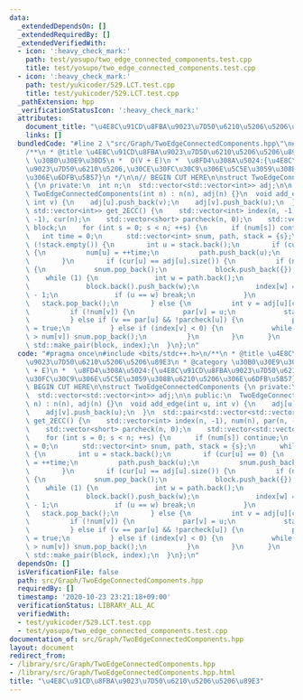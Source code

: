 ```yaml
---
data:
  _extendedDependsOn: []
  _extendedRequiredBy: []
  _extendedVerifiedWith:
  - icon: ':heavy_check_mark:'
    path: test/yosupo/two_edge_connected_components.test.cpp
    title: test/yosupo/two_edge_connected_components.test.cpp
  - icon: ':heavy_check_mark:'
    path: test/yukicoder/529.LCT.test.cpp
    title: test/yukicoder/529.LCT.test.cpp
  _pathExtension: hpp
  _verificationStatusIcon: ':heavy_check_mark:'
  attributes:
    document_title: "\u4E8C\u91CD\u8FBA\u9023\u7D50\u6210\u5206\u5206\u89E3"
    links: []
  bundledCode: "#line 2 \"src/Graph/TwoEdgeConnectedComponents.hpp\"\n#include <bits/stdc++.h>\n\
    /**\n * @title \u4E8C\u91CD\u8FBA\u9023\u7D50\u6210\u5206\u5206\u89E3\n * @category\
    \ \u30B0\u30E9\u30D5\n *  O(V + E)\n *  \u8FD4\u308A\u5024:{\u4E8C\u91CD\u8FBA\
    \u9023\u7D50\u6210\u5206,\u30CE\u30FC\u30C9\u306E\u5C5E\u3059\u308B\u6210\u5206\
    \u306E\u6DFB\u5B57}\n */\n\n// BEGIN CUT HERE\n\nstruct TwoEdgeConnectedComponents\
    \ {\n private:\n  int n;\n  std::vector<std::vector<int>> adj;\n\n public:\n \
    \ TwoEdgeConnectedComponents(int n) : n(n), adj(n) {}\n  void add_edge(int u,\
    \ int v) {\n    adj[u].push_back(v);\n    adj[v].push_back(u);\n  }\n  std::pair<std::vector<std::vector<int>>,\
    \ std::vector<int>> get_2ECC() {\n    std::vector<int> index(n, -1), num(n), par(n,\
    \ -1), cur(n);\n    std::vector<short> parcheck(n, 0);\n    std::vector<std::vector<int>>\
    \ block;\n    for (int s = 0; s < n; ++s) {\n      if (num[s]) continue;\n   \
    \   int time = 0;\n      std::vector<int> snum, path, stack = {s};\n      while\
    \ (!stack.empty()) {\n        int u = stack.back();\n        if (cur[u] == 0)\
    \ {\n          num[u] = ++time;\n          path.push_back(u);\n          snum.push_back(num[u]);\n\
    \        }\n        if (cur[u] == adj[u].size()) {\n          if (num[u] == snum.back())\
    \ {\n            snum.pop_back();\n            block.push_back({});\n        \
    \    while (1) {\n              int w = path.back();\n              path.pop_back();\n\
    \              block.back().push_back(w);\n              index[w] = block.size()\
    \ - 1;\n              if (u == w) break;\n            }\n          }\n       \
    \   stack.pop_back();\n        } else {\n          int v = adj[u][cur[u]++];\n\
    \          if (!num[v]) {\n            par[v] = u;\n            stack.push_back(v);\n\
    \          } else if (v == par[u] && !parcheck[u]) {\n            parcheck[u]\
    \ = true;\n          } else if (index[v] < 0) {\n            while (snum.back()\
    \ > num[v]) snum.pop_back();\n          }\n        }\n      }\n    }\n    return\
    \ std::make_pair(block, index);\n  }\n};\n"
  code: "#pragma once\n#include <bits/stdc++.h>\n/**\n * @title \u4E8C\u91CD\u8FBA\
    \u9023\u7D50\u6210\u5206\u5206\u89E3\n * @category \u30B0\u30E9\u30D5\n *  O(V\
    \ + E)\n *  \u8FD4\u308A\u5024:{\u4E8C\u91CD\u8FBA\u9023\u7D50\u6210\u5206,\u30CE\
    \u30FC\u30C9\u306E\u5C5E\u3059\u308B\u6210\u5206\u306E\u6DFB\u5B57}\n */\n\n//\
    \ BEGIN CUT HERE\n\nstruct TwoEdgeConnectedComponents {\n private:\n  int n;\n\
    \  std::vector<std::vector<int>> adj;\n\n public:\n  TwoEdgeConnectedComponents(int\
    \ n) : n(n), adj(n) {}\n  void add_edge(int u, int v) {\n    adj[u].push_back(v);\n\
    \    adj[v].push_back(u);\n  }\n  std::pair<std::vector<std::vector<int>>, std::vector<int>>\
    \ get_2ECC() {\n    std::vector<int> index(n, -1), num(n), par(n, -1), cur(n);\n\
    \    std::vector<short> parcheck(n, 0);\n    std::vector<std::vector<int>> block;\n\
    \    for (int s = 0; s < n; ++s) {\n      if (num[s]) continue;\n      int time\
    \ = 0;\n      std::vector<int> snum, path, stack = {s};\n      while (!stack.empty())\
    \ {\n        int u = stack.back();\n        if (cur[u] == 0) {\n          num[u]\
    \ = ++time;\n          path.push_back(u);\n          snum.push_back(num[u]);\n\
    \        }\n        if (cur[u] == adj[u].size()) {\n          if (num[u] == snum.back())\
    \ {\n            snum.pop_back();\n            block.push_back({});\n        \
    \    while (1) {\n              int w = path.back();\n              path.pop_back();\n\
    \              block.back().push_back(w);\n              index[w] = block.size()\
    \ - 1;\n              if (u == w) break;\n            }\n          }\n       \
    \   stack.pop_back();\n        } else {\n          int v = adj[u][cur[u]++];\n\
    \          if (!num[v]) {\n            par[v] = u;\n            stack.push_back(v);\n\
    \          } else if (v == par[u] && !parcheck[u]) {\n            parcheck[u]\
    \ = true;\n          } else if (index[v] < 0) {\n            while (snum.back()\
    \ > num[v]) snum.pop_back();\n          }\n        }\n      }\n    }\n    return\
    \ std::make_pair(block, index);\n  }\n};\n"
  dependsOn: []
  isVerificationFile: false
  path: src/Graph/TwoEdgeConnectedComponents.hpp
  requiredBy: []
  timestamp: '2020-10-23 23:21:18+09:00'
  verificationStatus: LIBRARY_ALL_AC
  verifiedWith:
  - test/yukicoder/529.LCT.test.cpp
  - test/yosupo/two_edge_connected_components.test.cpp
documentation_of: src/Graph/TwoEdgeConnectedComponents.hpp
layout: document
redirect_from:
- /library/src/Graph/TwoEdgeConnectedComponents.hpp
- /library/src/Graph/TwoEdgeConnectedComponents.hpp.html
title: "\u4E8C\u91CD\u8FBA\u9023\u7D50\u6210\u5206\u5206\u89E3"
---
```

